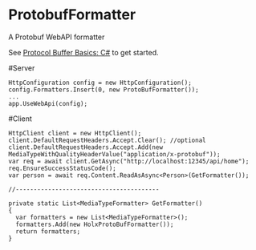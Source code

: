 # ProtobufFormatter
A Protobuf WebAPI formatter

See [Protocol Buffer Basics: C#](https://developers.google.com/protocol-buffers/docs/csharptutorial) to get started.

#Server 
```
HttpConfiguration config = new HttpConfiguration();
config.Formatters.Insert(0, new ProtoBufFormatter());
...
app.UseWebApi(config);
```

#Client
```
HttpClient client = new HttpClient();
client.DefaultRequestHeaders.Accept.Clear(); //optional
client.DefaultRequestHeaders.Accept.Add(new MediaTypeWithQualityHeaderValue("application/x-protobuf"));
var req = await client.GetAsync("http://localhost:12345/api/home");
req.EnsureSuccessStatusCode();
var person = await req.Content.ReadAsAsync<Person>(GetFormatter());

//----------------------------------------

private static List<MediaTypeFormatter> GetFormatter()
{
  var formatters = new List<MediaTypeFormatter>();
  formatters.Add(new HolxProtoBufFormatter());
  return formatters;
}
```
